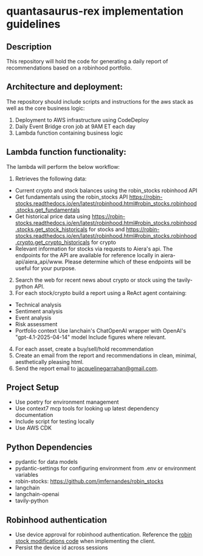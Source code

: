 # quantasaurus-rex implementation guidelines

## Description
This repository will hold the code for generating a daily report of recommendations based on a robinhood portfolio.

## Architecture and deployment:
The repository should include scripts and instructions for the aws stack as well as the core business logic:

1. Deployment to AWS infrastructure using CodeDeploy
2. Daily Event Bridge cron job at 9AM ET each day
3. Lambda function containing business logic

## Lambda function functionality:

The lambda will perform the below workflow:

1. Retrieves the following data:
* Current crypto and stock balances using the robin_stocks robinhood API
* Get fundamentals using the robin_stocks API https://robin-stocks.readthedocs.io/en/latest/robinhood.html#robin_stocks.robinhood.stocks.get_fundamentals
* Get historical price data using https://robin-stocks.readthedocs.io/en/latest/robinhood.html#robin_stocks.robinhood.stocks.get_stock_historicals for stocks and https://robin-stocks.readthedocs.io/en/latest/robinhood.html#robin_stocks.robinhood.crypto.get_crypto_historicals for crypto
* Relevant information for stocks via requests to Aiera's api. The endpoints for the API are available for reference locally in aiera-api/aiera_api/www. Please determine which of these endpoints will be useful for your purpose.
2. Search the web for recent news about crypto or stock using the tavily-python API.
3. For each stock/crypto build a report using a ReAct agent containing:
* Technical analysis
* Sentiment analysis
* Event analysis
* Risk assessment 
* Portfolio context
Use lanchain's ChatOpenAI wrapper with OpenAI's "gpt-4.1-2025-04-14" model
Include figures where relevant.
4. For each asset, create a buy/sell/hold recommendation
5. Create an email from the report and recommendations in clean, minimal, aesthetically pleasing html. 
5. Send the report email to jacquelinegarrahan@gmail.com.

## Project Setup
* Use poetry for environment management
* Use context7 mcp tools for looking up latest dependency documentation
* Include script for testing locally
* Use AWS CDK

## Python Dependencies
* pydantic for data models
* pydantic-settings for configuring environment from .env or environment variables
* robin-stocks:  https://github.com/jmfernandes/robin_stocks
* langchain
* langchain-openai
* tavily-python 

## Robinhood authentication 
* Use device approval for robinhood authentication. Reference the [robin stock modifications code](https://raw.githubusercontent.com/bhyman67/Mods-to-robin-stocks-Authentication/02e5491a9844382c5915180b7bd5321ed98a013b/Authentication.py) when implementing the client.
* Persist the device id across sessions